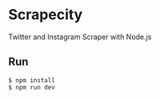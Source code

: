 # Scrapecity

Twitter and Instagram Scraper with Node.js

## Run

```
$ npm install
$ npm run dev
```
